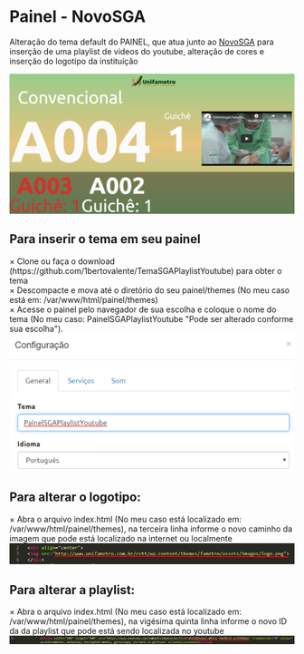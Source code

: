 # Painel - NovoSGA



<p>Alteração do tema default do PAINEL, que atua junto ao <a href="http://novosga.org/">NovoSGA</a> para inserção de uma playlist de videos do youtube, alteração de cores e inserção do logotipo da instituição</p>

<img src="./img/painel.png"/>

<h2>Para inserir o tema em seu painel</h2>
 × Clone ou faça o download (https://github.com/1bertovalente/TemaSGAPlaylistYoutube) para obter o tema<br>
 × Descompacte e mova até o diretório do seu painel/themes (No meu caso está em: /var/www/html/painel/themes)<br>
 × Acesse o painel pelo navegador de sua escolha e coloque o nome do tema (No meu caso: PainelSGAPlaylistYoutube "Pode ser alterado conforme sua escolha").
 <img src="./img/conf.png"/>
 
 <h2>Para alterar o logotipo:</h2>
 × Abra o arquivo index.html (No meu caso está localizado em: /var/www/html/painel/themes), na terceira linha informe o novo caminho da imagem que pode está localizado na internet ou localmente
  <img src="./img/codImg.png"/>
  
  <h2>Para alterar a playlist:</h2>
 × Abra o arquivo index.html (No meu caso está localizado em: /var/www/html/painel/themes), na vigésima quinta linha informe o novo ID da da playlist que pode está sendo localizada no youtube
  <img src="./img/codPlay.png"/>
 
 
 
 
 
 

